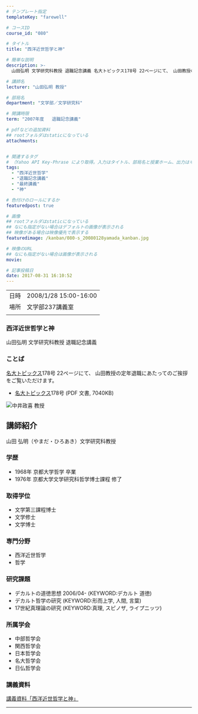 ```yaml
---
# テンプレート指定
templateKey: "farewell"

# コースID
course_id: "080"

# タイトル
title: "西洋近世哲学と神"

# 簡単な説明
description: >-
  山田弘明 文学研究科教授 退職記念講義 名大トピックス178号 22ページにて、 山田教授の定年退職にあたってのご挨拶をご覧いただけます。   * 名大トピ ....

# 講師名
lecturer: "山田弘明 教授"

# 部局名
department: "文学部／文学研究科"

# 開講時限
term: "2007年度	退職記念講義"

# pdfなどの追加資料
## rootフォルダはstaticになっている
attachments:


# 関連するタグ
# （Yahoo API Key-Phrase により取得。入力はタイトル、部局名と授業ホーム、出力はキーフレーズ（tags））
tags:
  - "西洋近世哲学"
  - "退職記念講義"
  - "最終講義"
  - "神"

# 色付けのロールにするか
featuredpost: true

# 画像
## rootフォルダはstaticになっている
## なにも指定がない場合はデフォルトの画像が表示される
## 映像がある場合は映像優先で表示する
featuredimage: /kanban/080-s_20080128yamada_kanban.jpg

# 映像のURL
## なにも指定がない場合は画像が表示される
movie: 

# 記事投稿日
date: 2017-08-31 16:10:52
---
```


|   |   |
|---|---|
| 日時 | 2008/1/28  15:00-16:00 |
| 場所 | 文学部237講義室 |
|   |   |


### 西洋近世哲学と神

山田弘明 文学研究科教授 退職記念講義

### ことば

[名大トピックス](http://www.nagoya-u.ac.jp/about-nu/public-relations/publication/topics-archive.html)178号 22ページにて、 山田教授の定年退職にあたってのご挨拶をご覧いただけます。

* <a href="http://www.nagoya-u.ac.jp/about-nu/public-relations/publication/upload_images/no178.pdf" target="_blank">[名大トピックス](http://www.nagoya-u.ac.jp/about-nu/public-relations/publication/topics-archive.html)178号</a> (PDF 文書, 7040KB)


![中井政喜 教授](https://ocw.nagoya-u.jp/files/80/s_20080128yamada_kao.jpg) 

## 講師紹介

山田 弘明（やまだ・ひろあき）文学研究科教授

### 学歴

* 1968年 京都大学哲学 卒業
* 1976年 京都大学文学研究科哲学博士課程 修了

### 取得学位

* 文学第三課程博士
* 文学修士
* 文学博士

### 専門分野

* 西洋近世哲学
* 哲学

### 研究課題

* デカルトの道徳思想 2006/04- (KEYWORD:デカルト 道徳)
* デカルト哲学の研究 (KEYWORD:形而上学, 人間, 言葉)
* 17世紀真理論の研究 (KEYWORD:真理, スピノザ, ライプニッツ)

### 所属学会

* 中部哲学会
* 関西哲学会
* 日本哲学会
* 名大哲学会
* 日仏哲学会


### 講義資料

[講義資料「西洋近世哲学と神」](https://ocw.nagoya-u.jp/files/80/yamada_lect.pdf) 


-----